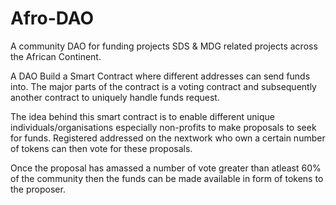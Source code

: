 # Afro-DAO
A community DAO for funding projects SDS &amp; MDG related projects across the African Continent.

A DAO
Build a Smart Contract where different addresses can send funds into.
The major parts of the contract is a voting contract and subsequently another contract to uniquely handle funds request.

The idea behind this smart contract is to enable different unique individuals/organisations especially non-profits to make proposals to seek for funds. Registered addressed on the nextwork who own a certain number of tokens can then vote for these proposals.

Once the proposal has amassed a number of vote greater than atleast 60% of the community then the funds can be made available in form of tokens to the proposer.
